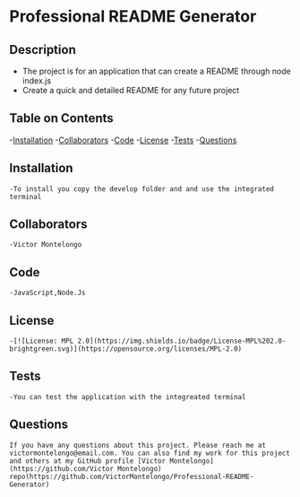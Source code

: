 # Professional README Generator
  
  ## Description
  - The project is for an application that can create a README through node index.js
  -  Create a quick and detailed README for any future project
  
  ## Table on Contents
  
  -[Installation](#installation)
  -[Collaborators](#collaborators)
  -[Code](#code)
  -[License](#license)
  -[Tests](#tests)
  -[Questions](#questions)
  
  ## Installation
    -To install you copy the develop folder and and use the integrated terminal
   
  ## Collaborators
    -Victor Montelongo
  
  ## Code
    -JavaScript,Node.Js
  
  ## License
    -[![License: MPL 2.0](https://img.shields.io/badge/License-MPL%202.0-brightgreen.svg)](https://opensource.org/licenses/MPL-2.0)
    
  ## Tests
    -You can test the application with the integreated terminal
    
  ## Questions
    If you have any questions about this project. Please reach me at victormontelongo@email.com. You can also find my work for this project and others at my GitHub profile [Victor Montelongo](https://github.com/Victor Montelongo) repo(https://github.com/VictorMontelongo/Professional-README-Generator)
  
  
